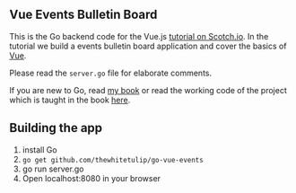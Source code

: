 ## Vue Events Bulletin Board

This is the Go backend code for the Vue.js [tutorial on Scotch.io](https://scotch.io/tutorials/build-a-single-page-time-tracking-app-with-vue-js-introduction). In the tutorial we build a events bulletin board application and cover the basics of [Vue](http://vuejs.org/).

Please read the `server.go` file for elaborate comments. 

If you are new to Go, read [my book](http://github.com/thewhitetulip/web-dev-golang-anti-textbook) or read the working code of the project which is taught in the book [here](http://github.com/thewhitetulip/Tasks).

## Building the app

1. install Go
2. `go get github.com/thewhitetulip/go-vue-events`
3. go run server.go
4. Open localhost:8080 in your browser